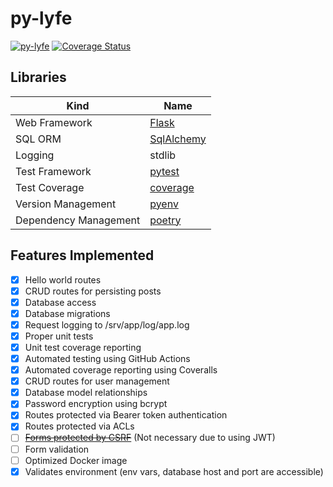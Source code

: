 # py-lyfe

[![py-lyfe](https://github.com/galactic-filament/py-lyfe/actions/workflows/python-app.yml/badge.svg)](https://github.com/galactic-filament/py-lyfe/actions/workflows/python-app.yml)
[![Coverage Status](https://coveralls.io/repos/github/galactic-filament/py-lyfe/badge.svg?branch=master)](https://coveralls.io/github/galactic-filament/py-lyfe?branch=master)

## Libraries

| Kind                  | Name                                                  |
|-----------------------|-------------------------------------------------------|
| Web Framework         | [Flask](http://flask.pocoo.org/)                      |
| SQL ORM               | [SqlAlchemy](http://www.sqlalchemy.org/)              |
| Logging               | stdlib                                                |
| Test Framework        | [pytest](https://docs.pytest.org/en/latest/)          |
| Test Coverage         | [coverage](https://coverage.readthedocs.io/en/6.3.1/) |
| Version Management    | [pyenv](https://github.com/pyenv/pyenv)               |
| Dependency Management | [poetry](https://python-poetry.org/)                  |

## Features Implemented

- [x] Hello world routes
- [x] CRUD routes for persisting posts
- [x] Database access
- [x] Database migrations
- [x] Request logging to /srv/app/log/app.log
- [x] Proper unit tests
- [x] Unit test coverage reporting
- [x] Automated testing using GitHub Actions
- [x] Automated coverage reporting using Coveralls
- [x] CRUD routes for user management
- [x] Database model relationships
- [x] Password encryption using bcrypt
- [x] Routes protected via Bearer token authentication
- [x] Routes protected via ACLs
- [ ] [~~Forms protected by CSRF~~](https://flask-wtf.readthedocs.io/en/1.0.x/) (Not necessary due to using JWT)
- [ ] Form validation
- [ ] Optimized Docker image
- [x] Validates environment (env vars, database host and port are accessible)

